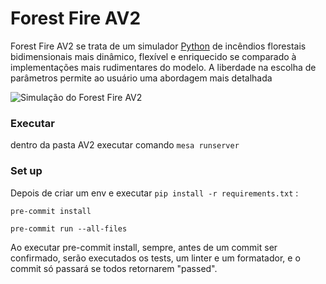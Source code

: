 # Forest Fire AV2

Forest Fire AV2 se trata de um simulador [Python](https://www.python.org/) de incêndios florestais bidimensionais mais dinâmico, flexível e enriquecido se comparado à implementações mais rudimentares do modelo. A liberdade na escolha de parâmetros permite ao usuário uma abordagem mais detalhada

![Simulação do Forest Fire AV2]([https://imgur.com/a/5GV1zRd](https://imgur.com/jHcnBKb))
### Executar

dentro da pasta AV2 executar comando `mesa runserver`
### Set up

Depois de criar um env e executar `pip install -r requirements.txt` :

`pre-commit install`

`pre-commit run --all-files`

Ao executar pre-commit install, sempre, antes de um commit ser confirmado, serão executados os tests, um linter e um formatador, e o commit só passará se todos retornarem "passed".
